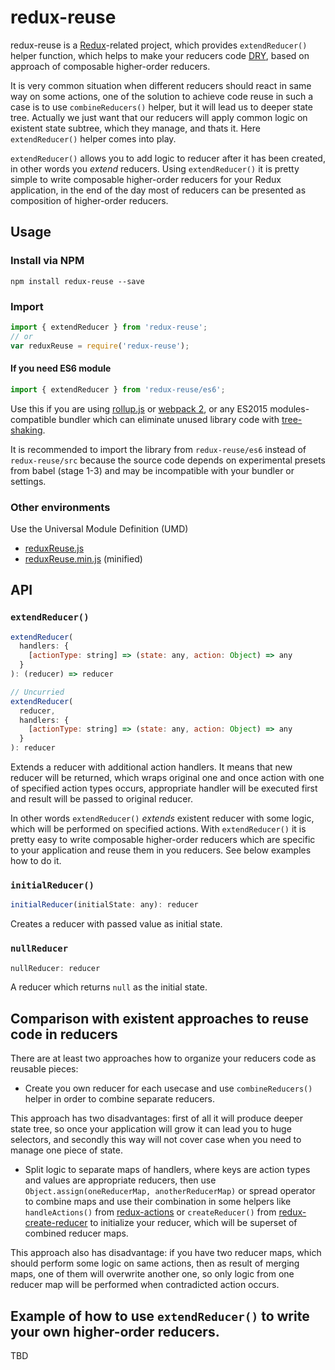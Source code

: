 # redux-reuse

redux-reuse is a [Redux](https://github.com/reactjs/redux "Redux")-related project,
which provides `extendReducer()` helper function, which helps to make your reducers
code [DRY](https://en.wikipedia.org/wiki/Don%27t_repeat_yourself "DRY"), based on approach
of composable higher-order reducers.

It is very common situation when different reducers should react in same way on some actions,
one of the solution to achieve code reuse in such a case is to use `combineReducers()` helper,
but it will lead us to deeper state tree. Actually we just want that our reducers will
apply common logic on existent state subtree, which they manage, and thats it.
Here `extendReducer()` helper comes into play.

`extendReducer()` allows you to add logic to reducer after it has been created,
in other words you *extend* reducers.
Using `extendReducer()` it is pretty simple to write composable higher-order reducers
for your Redux application, in the end of the day most of reducers can be presented as
composition of higher-order reducers.

## Usage

### Install via NPM

```
npm install redux-reuse --save
```

### Import

```javascript
import { extendReducer } from 'redux-reuse';
// or
var reduxReuse = require('redux-reuse');
```

#### If you need ES6 module
```javascript
import { extendReducer } from 'redux-reuse/es6';
```
Use this if you are using [rollup.js](http://rollupjs.org/) or
[webpack 2](http://webpack.github.io/docs/changelog.html#2-1-x-beta), or any
ES2015 modules-compatible bundler which can eliminate unused library code with
[tree-shaking](http://www.2ality.com/2015/12/webpack-tree-shaking.html).

It is recommended to import the library from `redux-reuse/es6` instead of
`redux-reuse/src` because the source code depends on experimental presets from
babel (stage 1-3) and may be incompatible with your bundler or settings.

### Other environments

Use the Universal Module Definition (UMD)

- [reduxReuse.js](dist/reduxReuse.js)
- [reduxReuse.min.js](dist/reduxReuse.min.js) (minified)

## API

### `extendReducer()`

```js
extendReducer(
  handlers: {
    [actionType: string] => (state: any, action: Object) => any
  }
): (reducer) => reducer

// Uncurried
extendReducer(
  reducer,
  handlers: {
    [actionType: string] => (state: any, action: Object) => any
  }
): reducer
```

Extends a reducer with additional action handlers. It means that new reducer will be returned,
which wraps original one and once action with one of specified action types occurs,
appropriate handler will be executed first and result will be passed to original reducer.

In other words `extendReducer()` *extends* existent reducer with some logic, which will be performed
on specified actions. With `extendReducer()` it is pretty easy to write composable
higher-order reducers which are specific to your application and reuse them in you reducers.
See below examples how to do it.

### `initialReducer()`

```js
initialReducer(initialState: any): reducer
```

Creates a reducer with passed value as initial state.

### `nullReducer`

```js
nullReducer: reducer
```

A reducer which returns `null` as the initial state.

## Comparison with existent approaches to reuse code in reducers

There are at least two approaches how to organize your reducers code as reusable pieces:

- Create you own reducer for each usecase and use `combineReducers()` helper in order to combine
separate reducers.

This approach has two disadvantages: first of all it will produce deeper state tree, so once
your application will grow it can lead you to huge selectors, and secondly this way will not
cover case when you need to manage one piece of state.

- Split logic to separate maps of handlers, where keys are action types and values are
appropriate reducers, then use `Object.assign(oneReducerMap, anotherReducerMap)` or spread operator
to combine maps and use their combination in some helpers like `handleActions()` from
[redux-actions](https://github.com/acdlite/redux-actions) or `createReducer()` from
[redux-create-reducer](https://github.com/kolodny/redux-create-reducer) to initialize your reducer,
which will be superset of combined reducer maps.

This approach also has disadvantage: if you have two reducer maps, which should perform some logic on
same actions, then as result of merging maps, one of them will overwrite another one, so only logic
from one reducer map will be performed when contradicted action occurs.

## Example of how to use `extendReducer()` to write your own higher-order reducers.

TBD
